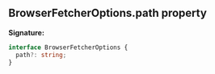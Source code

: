 ## BrowserFetcherOptions.path property

**Signature:**

```typescript
interface BrowserFetcherOptions {
  path?: string;
}
```
